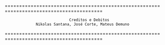========================================================================================

                                 Creditos e Debitos
                  Nikolas Santana, José Corte, Mateus Demuno

========================================================================================
